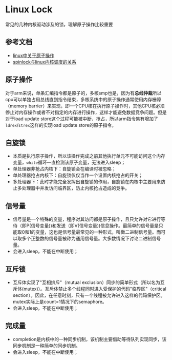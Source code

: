 # Linux Lock

常见的几种内核驱动涉及的锁，理解原子操作比较重要

## 参考文档

* [linux中关于原子操作](https://blog.csdn.net/xiaoaid01/article/details/52092590)
* [spinlock与linux内核调度的关系](https://blog.csdn.net/armlinuxww/article/details/9025409)

## 原子操作

对于arm来说，单条汇编指令都是原子的，多核smp也是，因为有**总线仲裁**所以cpu可以单独占用总线直到指令结束，多核系统中的原子操作通常使用内存栅障（memory barrier）来实现，即一个CPU核在执行原子操作时，其他CPU核必须停止对内存操作或者不对指定的内存进行操作，这样才能避免数据竞争问题。但是对于load update store这个过程可能被中断、抢占，所以arm指令集有增加了`ldrex`/`strex`这样的实现load update store的原子指令。

## 自旋锁

* 本质是执行原子操作，所以该操作完成之前其他执行单元不可能访问这个内存变量，`while`循环一直检测该原子变量，无法进入sleep；
* 单处理器非抢占内核下：自旋锁会在编译时被忽略；
* 单处理器抢占内核下：自旋锁仅仅当作一个设置内核抢占的开关；
* 多处理器下：此时才能完全发挥出自旋锁的作用，自旋锁在内核中主要用来防止多处理器中并发访问临界区，防止内核抢占造成的竞争。

## 信号量

* 信号量是一个特殊的变量，程序对其访问都是原子操作，且只允许对它进行等待（即P(信号变量))和发送（即V(信号变量))信息操作。最简单的信号量是只能取0和1的变量，这也是信号量最常见的一种形式，叫做二进制信号量。而可以取多个正整数的信号量被称为通用信号量。大多数情况下讨论二进制信号量。
* 会进入sleep，不能在中断使用；

## 互斥锁

* 互斥体实现了"互相排斥"（mutual exclusion）同步的简单形式（所以名为互斥体(mutex)）。互斥体禁止多个线程同时进入受保护的代码"临界区"（critical section）。因此，在任意时刻，只有一个线程被允许进入这样的代码保护区。mutex实际上是count=1情况下的semaphore。
* 会进入sleep，不能在中断使用；

## 完成量

* completion是内核中的一种同步机制，该机制主要借助等待队列实现同步，该同步机制是一种简单的同步机制。
* 会进入sleep，不能在中断使用；
